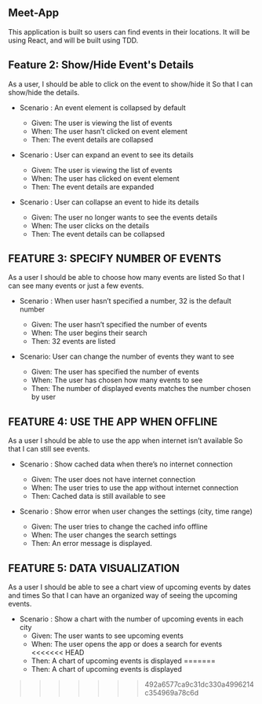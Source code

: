 ## Meet-App

This application is built so users can find events in their locations. It will be using React, and will be built using TDD.

## Feature 2: Show/Hide Event's Details

As a user, I should be able to click on the event to show/hide it So that I can show/hide the details.

- Scenario : An event element is collapsed by default

  - Given: The user is viewing the list of events
  - When: The user hasn’t clicked on event element
  - Then: The event details are collapsed

- Scenario : User can expand an event to see its details

  - Given: The user is viewing the list of events
  - When: The user has clicked on event element
  - Then: The event details are expanded

- Scenario : User can collapse an event to hide its details
  - Given: The user no longer wants to see the events details
  - When: The user clicks on the details
  - Then: The event details can be collapsed

## FEATURE 3: SPECIFY NUMBER OF EVENTS

As a user I should be able to choose how many events are listed So that I can see many events or just a few events.

- Scenario : When user hasn’t specified a number, 32 is the default number

  - Given: The user hasn’t specified the number of events
  - When: The user begins their search
  - Then: 32 events are listed

- Scenario: User can change the number of events they want to see
  - Given: The user has specified the number of events
  - When: The user has chosen how many events to see
  - Then: The number of displayed events matches the number chosen by user

## FEATURE 4: USE THE APP WHEN OFFLINE

As a user I should be able to use the app when internet isn’t available So that I can still see events.

- Scenario : Show cached data when there’s no internet connection

  - Given: The user does not have internet connection
  - When: The user tries to use the app without internet connection
  - Then: Cached data is still available to see

- Scenario : Show error when user changes the settings (city, time range)
  - Given: The user tries to change the cached info offline
  - When: The user changes the search settings
  - Then: An error message is displayed.

## FEATURE 5: DATA VISUALIZATION

As a user I should be able to see a chart view of upcoming events by dates and times So that I can have an organized way of seeing the upcoming events.

- Scenario : Show a chart with the number of upcoming events in each city
  - Given: The user wants to see upcoming events
  - When: The user opens the app or does a search for events
<<<<<<< HEAD
  - Then: A chart of upcoming events is displayed
=======
  - Then: A chart of upcoming events is displayed
>>>>>>> 492a6577ca9c31dc330a4996214c354969a78c6d
